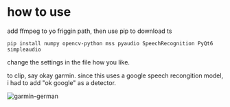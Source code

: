 # how to use
add ffmpeg to yo friggin path, then use pip to download ts
```
pip install numpy opencv-python mss pyaudio SpeechRecognition PyQt6 simpleaudio
```
change the settings in the file how you like.

to clip, say okay garmin. since this uses a google speech recongition model, i had to add "ok google" as a detector. 



![garmin-german](https://github.com/user-attachments/assets/cc31a726-bb17-4812-bfd1-03b56c693f0e)

